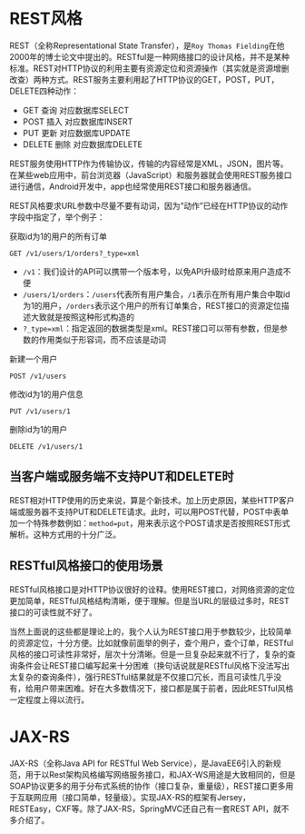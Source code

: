 # REST风格

REST（全称Representational State Transfer），是`Roy Thomas Fielding`在他2000年的博士论文中提出的。RESTful是一种网络接口的设计风格，并不是某种标准。REST对HTTP协议的利用主要有资源定位和资源操作（其实就是资源增删改查）两种方式。REST服务主要利用起了HTTP协议的GET，POST，PUT，DELETE四种动作：

* GET 查询 对应数据库SELECT
* POST 插入 对应数据库INSERT
* PUT 更新 对应数据库UPDATE
* DELETE 删除 对应数据库DELETE

REST服务使用HTTP作为传输协议，传输的内容经常是XML，JSON，图片等。在某些web应用中，前台浏览器（JavaScript）和服务器就会使用REST服务接口进行通信，Android开发中，app也经常使用REST接口和服务器通信。

REST风格要求URL参数中尽量不要有动词，因为“动作”已经在HTTP协议的动作字段中指定了，举个例子：

获取id为1的用户的所有订单
```
GET /v1/users/1/orders?_type=xml
```

* `/v1`：我们设计的API可以携带一个版本号，以免API升级时给原来用户造成不便
* `/users/1/orders`：`/users`代表所有用户集合，`/1`表示在所有用户集合中取id为1的用户，`/orders`表示这个用户的所有订单集合，REST接口的资源定位描述大致就是按照这种形式构造的
* `?_type=xml`：指定返回的数据类型是xml。REST接口可以带有参数，但是参数的作用类似于形容词，而不应该是动词

新建一个用户
```
POST /v1/users
```

修改id为1的用户信息
```
PUT /v1/users/1
```

删除id为1的用户
```
DELETE /v1/users/1
```

## 当客户端或服务端不支持PUT和DELETE时

REST相对HTTP使用的历史来说，算是个新技术。加上历史原因，某些HTTP客户端或服务器不支持PUT和DELETE请求。此时，可以用POST代替，POST中表单加一个特殊参数例如：`method=put`，用来表示这个POST请求是否按照REST形式解析。这种方式用的十分广泛。

## RESTful风格接口的使用场景

RESTful风格接口是对HTTP协议很好的诠释。使用REST接口，对网络资源的定位更加简单，RESTful风格结构清晰，便于理解。但是当URL的层级过多时，REST接口的可读性就不好了。

当然上面说的这些都是理论上的，我个人认为REST接口用于参数较少，比较简单的资源定位，十分方便。比如就像前面举的例子，查个用户，查个订单，RESTful风格的接口可读性非常好，层次十分清晰。但是一旦复杂起来就不行了，复杂的查询条件会让REST接口编写起来十分困难（换句话说就是RESTful风格下没法写出太复杂的查询条件），强行RESTful结果就是不仅接口冗长，而且可读性几乎没有，给用户带来困难。好在大多数情况下，接口都是属于前者，因此RESTful风格一定程度上得以流行。

# JAX-RS

JAX-RS（全称Java API for RESTful Web Service），是JavaEE6引入的新规范，用于以Rest架构风格编写网络服务接口，和JAX-WS用途是大致相同的，但是SOAP协议更多的用于分布式系统的协作（接口复杂，重量级），REST接口更多用于互联网应用（接口简单，轻量级）。实现JAX-RS的框架有Jersey，RESTEasy，CXF等。除了JAX-RS，SpringMVC还自己有一套REST API，就不多介绍了。
